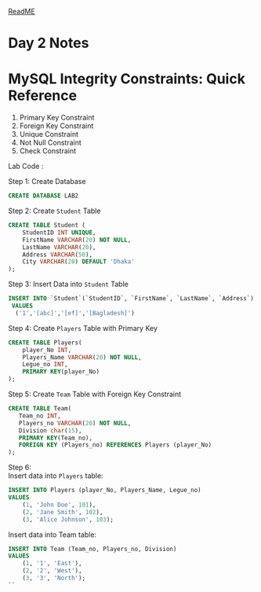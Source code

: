 [ReadME](readme.md)  
# Day 2 Notes
 
# MySQL Integrity Constraints: Quick Reference

<ol> 
    <li> Primary Key Constraint</li>
    <li> Foreign Key Constraint</li>
    <li> Unique Constraint </li>
    <li> Not Null Constraint </li>
    <li> Check Constraint </li>
</ol>

 
Lab Code : 

Step 1: Create Database
```sql
CREATE DATABASE LAB2 
```
Step 2: Create `Student` Table
```sql
CREATE TABLE Student (
    StudentID INT UNIQUE,
    FirstName VARCHAR(20) NOT NULL,
    LastName VARCHAR(20),
    Address VARCHAR(50),
    City VARCHAR(20) DEFAULT 'Dhaka'
);

```
Step 3: Insert Data into `Student` Table
 ```sql 
 INSERT INTO `Student`(`StudentID`, `FirstName`, `LastName`, `Address`)
  VALUES
   ('1','[abc]','[ef]','[Bagladesh]')
```

Step 4: Create `Players` Table with Primary Key
``` sql
CREATE TABLE Players(
    player_No INT,
    Players_Name VARCHAR(20) NOT NULL,
    Legue_no INT,
    PRIMARY KEY(player_No)
);
 ```
 Step 5: Create `Team` Table with Foreign Key Constraint
 ``` sql
 CREATE TABLE Team(
    Team_no INT,
    Players_no VARCHAR(20) NOT NULL,
    Division char(15),
    PRIMARY KEY(Team_no),
    FOREIGN KEY (Players_no) REFERENCES Players (player_No)
);
```

Step 6:  
Insert data into `Players` table:
```sql 
INSERT INTO Players (player_No, Players_Name, Legue_no)
VALUES
    (1, 'John Doe', 101),
    (2, 'Jane Smith', 102),
    (3, 'Alice Johnson', 103);
```

Insert data into Team table:
```sql
INSERT INTO Team (Team_no, Players_no, Division)
VALUES
    (1, '1', 'East'),
    (2, '2', 'West'),
    (3, '3', 'North');
``